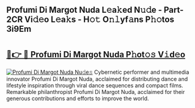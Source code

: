 ## Profumi Di Margot Nuda L𝚎a𝚔ed N𝚞𝚍e - Part-2CR Vi𝚍𝚎o L𝚎a𝚔s - H𝚘𝚝 O𝚗𝚕yf𝚊ns P𝚑𝚘tos 3i9Em

# <h2><a href="http://kfckuc.oniu.top/?m=Profumi+Di+Margot+Nuda">🔗👉 🔴 Profumi Di Margot Nuda P𝚑ot𝚘𝚜 V𝚒d𝚎o</a></h2>

[![Profumi Di Margot Nuda Nu𝚍e𝚜](https://i.imgur.com/0qMVB7G.gif)](http://kfckuc.oniu.top/?m=Profumi+Di+Margot+Nuda)
Cybernetic performer and multimedia innovator Profumi Di Margot Nuda, acclaimed for distributing dance and lifestyle inspiration through viral dance sequences and compact films. Remarkable philanthropist Profumi Di Margot Nuda, acclaimed for their generous contributions and efforts to improve the world.  
